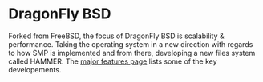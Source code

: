 # DragonFly BSD

Forked from FreeBSD, the focus of DragonFly BSD is scalability &
performance. Taking the operating system in a new direction with
regards to how SMP is implemented and from there, developing a new
files system called HAMMER.  The [major features
page](http://www.dragonflybsd.org/features/) lists some of the key
developements.
